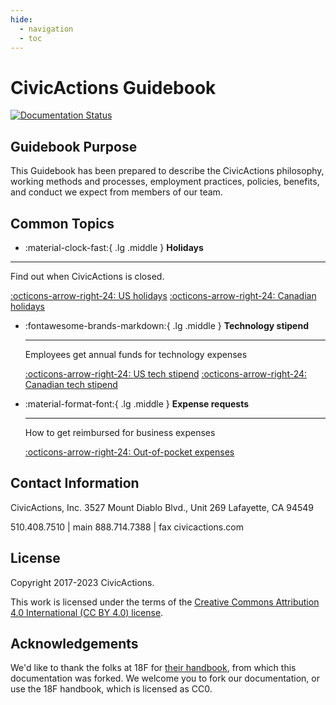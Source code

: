 ```yaml
---
hide:
  - navigation
  - toc
---
```


# CivicActions Guidebook

[![Documentation Status](https://readthedocs.org/projects/civicactions-handbook/badge/?version=latest)](https://guidebook.civicactions.com/en/latest/?badge=latest)

## <a name="purpose"></a>Guidebook Purpose

This Guidebook has been prepared to describe the CivicActions philosophy, working methods and processes, employment practices, policies, benefits, and conduct we expect from members of our team.

## Common Topics

<div class="grid cards" markdown>

- :material-clock-fast:{ .lg .middle } **Holidays**

---

Find out when CivicActions is closed.

[:octicons-arrow-right-24: US holidays](#)
[:octicons-arrow-right-24: Canadian holidays](#)

- :fontawesome-brands-markdown:{ .lg .middle } **Technology stipend**

  ***

  Employees get annual funds for technology expenses

  [:octicons-arrow-right-24: US tech stipend](#)
  [:octicons-arrow-right-24: Canadian tech stipend](#)

- :material-format-font:{ .lg .middle } **Expense requests**

  ***

  How to get reimbursed for business expenses

  [:octicons-arrow-right-24: Out-of-pocket expenses](#)

</div>

## Contact Information

CivicActions, Inc.
3527 Mount Diablo Blvd., Unit 269
Lafayette, CA 94549

510.408.7510 | main
888.714.7388 | fax
civicactions.com

## License

Copyright 2017-2023 CivicActions.

This work is licensed under the terms of the [Creative Commons Attribution 4.0 International (CC BY 4.0) license](LICENSE.md).

## Acknowledgements

We'd like to thank the folks at 18F for [their handbook](https://github.com/18F/handbook), from which this documentation was forked. We welcome you to fork our documentation, or use the 18F handbook, which is licensed as CC0.
